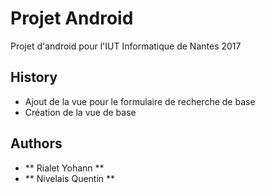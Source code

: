 # Projet Android

Projet d'android pour l'IUT Informatique de Nantes 2017

## History

 - Ajout de la vue pour le formulaire de recherche de base
 - Création de la vue de base

## Authors

* ** Rialet Yohann **
* ** Nivelais Quentin **
